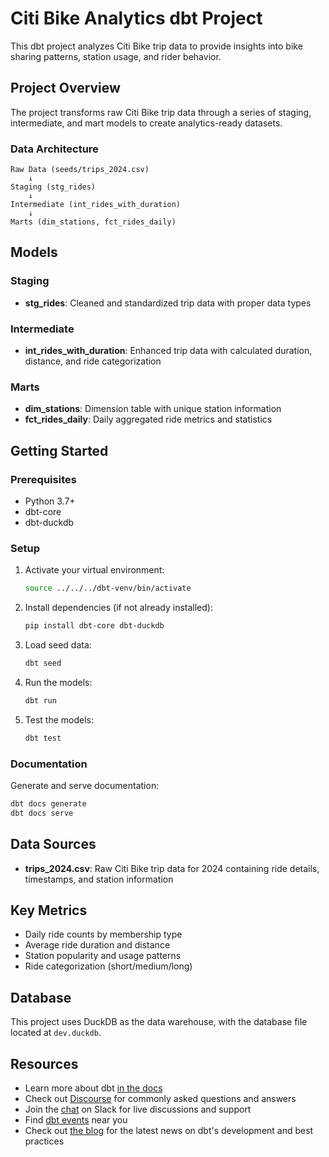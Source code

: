 # Citi Bike Analytics dbt Project

This dbt project analyzes Citi Bike trip data to provide insights into bike sharing patterns, station usage, and rider behavior.

## Project Overview

The project transforms raw Citi Bike trip data through a series of staging, intermediate, and mart models to create analytics-ready datasets.

### Data Architecture

```text
Raw Data (seeds/trips_2024.csv)
    ↓
Staging (stg_rides)
    ↓
Intermediate (int_rides_with_duration)
    ↓
Marts (dim_stations, fct_rides_daily)
```

## Models

### Staging

- **stg_rides**: Cleaned and standardized trip data with proper data types

### Intermediate

- **int_rides_with_duration**: Enhanced trip data with calculated duration, distance, and ride categorization

### Marts

- **dim_stations**: Dimension table with unique station information
- **fct_rides_daily**: Daily aggregated ride metrics and statistics

## Getting Started

### Prerequisites

- Python 3.7+
- dbt-core
- dbt-duckdb

### Setup

1. Activate your virtual environment:

   ```bash
   source ../../../dbt-venv/bin/activate
   ```

2. Install dependencies (if not already installed):

   ```bash
   pip install dbt-core dbt-duckdb
   ```

3. Load seed data:

   ```bash
   dbt seed
   ```

4. Run the models:

   ```bash
   dbt run
   ```

5. Test the models:

   ```bash
   dbt test
   ```

### Documentation

Generate and serve documentation:

```bash
dbt docs generate
dbt docs serve
```

## Data Sources

- **trips_2024.csv**: Raw Citi Bike trip data for 2024 containing ride details, timestamps, and station information

## Key Metrics

- Daily ride counts by membership type
- Average ride duration and distance
- Station popularity and usage patterns
- Ride categorization (short/medium/long)

## Database

This project uses DuckDB as the data warehouse, with the database file located at `dev.duckdb`.

## Resources

- Learn more about dbt [in the docs](https://docs.getdbt.com/docs/introduction)
- Check out [Discourse](https://discourse.getdbt.com/) for commonly asked questions and answers
- Join the [chat](https://community.getdbt.com/) on Slack for live discussions and support
- Find [dbt events](https://events.getdbt.com) near you
- Check out [the blog](https://blog.getdbt.com/) for the latest news on dbt's development and best practices
